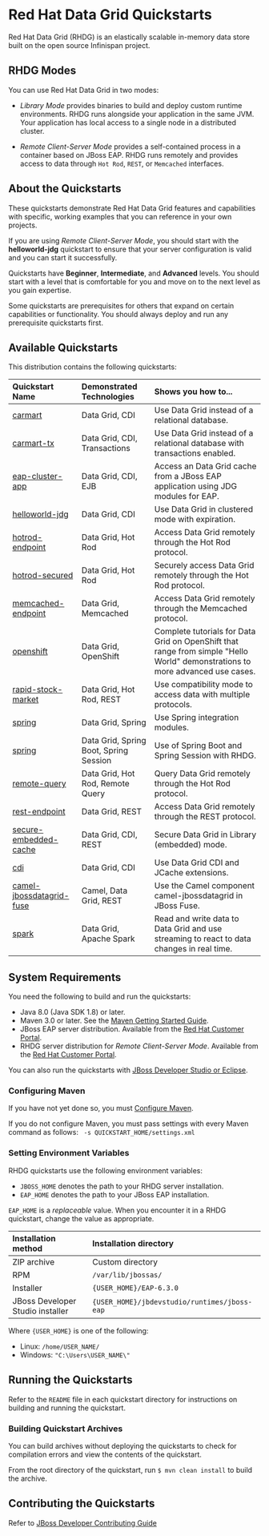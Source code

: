 Red Hat Data Grid Quickstarts
=============================
Red Hat Data Grid (RHDG) is an elastically scalable in-memory data store built on the open source Infinispan project.

## RHDG Modes
You can use Red Hat Data Grid in two modes:

* _Library Mode_ provides binaries to build and deploy custom runtime environments. RHDG runs alongside your application in the same JVM. Your application has local access to a single node in a distributed cluster.

* _Remote Client-Server Mode_ provides a self-contained process in a container based on JBoss EAP. RHDG runs remotely and provides access to data through `Hot Rod`, `REST`, or `Memcached` interfaces.

## About the Quickstarts
These quickstarts demonstrate Red Hat Data Grid features and capabilities with specific, working examples that you can reference in your own projects.

If you are using _Remote Client-Server Mode_, you should start with the **helloworld-jdg** quickstart to ensure that your server configuration is valid and you can start it successfully.

Quickstarts have **Beginner**, **Intermediate**, and **Advanced** levels. You should start with a level that is comfortable for you and move on to the next level as you gain expertise.

Some quickstarts are prerequisites for others that expand on certain capabilities or functionality. You should always deploy and run any prerequisite quickstarts first.

## Available Quickstarts
This distribution contains the following quickstarts:

| **Quickstart Name** | **Demonstrated Technologies** | **Shows you how to...** |
|:-----------|:-----------|:-----------|
| [carmart](carmart/README.md) | Data Grid, CDI | Use Data Grid instead of a relational database. |
| [carmart-tx](carmart-tx/README.md) | Data Grid, CDI, Transactions | Use Data Grid instead of a relational database with transactions enabled.|
| [eap-cluster-app](eap-cluster-app/README.md) | Data Grid, CDI, EJB | Access an Data Grid cache from a JBoss EAP application using JDG modules for EAP.|
| [helloworld-jdg](helloworld-jdg/README.md) | Data Grid, CDI | Use Data Grid in clustered mode with expiration.|
| [hotrod-endpoint](hotrod-endpoint/README.md) | Data Grid, Hot Rod | Access Data Grid remotely through the Hot Rod protocol. |
| [hotrod-secured](hotrod-secured/README.md) | Data Grid, Hot Rod | Securely access Data Grid remotely through the Hot Rod protocol. |
| [memcached-endpoint](memcached-endpoint/README.md) | Data Grid, Memcached | Access Data Grid remotely through the Memcached protocol. |
| [openshift](openshift/README.md) | Data Grid, OpenShift | Complete tutorials for Data Grid on OpenShift that range from simple "Hello World" demonstrations to more advanced use cases. |
| [rapid-stock-market](rapid-stock-market/README.md) | Data Grid, Hot Rod, REST | Use compatibility mode to access data with multiple protocols. |
| [spring](spring/README.md) | Data Grid, Spring | Use Spring integration modules. |
| [spring](spring-session/README.md) | Data Grid, Spring Boot, Spring Session | Use of Spring Boot and Spring Session with RHDG. |
| [remote-query](remote-query/README.md) | Data Grid, Hot Rod, Remote Query | Query Data Grid remotely through the Hot Rod protocol. |
| [rest-endpoint](rest-endpoint/README.md) | Data Grid, REST | Access Data Grid remotely through the REST protocol. |
| [secure-embedded-cache](secure-embedded-cache/README.md) | Data Grid, CDI, REST | Secure Data Grid in Library (embedded) mode. |
| [cdi](cdi-jdg/README.md) | Data Grid, CDI | Use Data Grid CDI and JCache extensions. |
| [camel-jbossdatagrid-fuse](camel-jbossdatagrid-fuse/README.md) | Camel, Data Grid, REST | Use the Camel component camel-jbossdatagrid in JBoss Fuse. |
| [spark](spark/README.md) | Data Grid, Apache Spark | Read and write data to Data Grid and use streaming to react to data changes in real time. |

## System Requirements
You need the following to build and run the quickstarts:

* Java 8.0 (Java SDK 1.8) or later.
* Maven 3.0 or later. See the [Maven Getting Started Guide](http://maven.apache.org/guides/getting-started/index.html).
* JBoss EAP server distribution. Available from the [Red Hat Customer Portal](https://access.redhat.com/downloads).
* RHDG server distribution for _Remote Client-Server Mode_. Available from the [Red Hat Customer Portal](https://access.redhat.com/downloads).

You can also run the quickstarts with [JBoss Developer Studio or Eclipse](#use-jboss-developer-studio-or-eclipse-to-run-the-quickstarts).

### Configuring Maven

If you have not yet done so, you must [Configure Maven](https://github.com/jboss-developer/jboss-developer-shared-resources/blob/master/guides/CONFIGURE_MAVEN.md#configure-maven-to-build-and-deploy-the-quickstarts).

If you do not configure Maven, you must pass settings with every Maven command as follows: ` -s QUICKSTART_HOME/settings.xml`

### Setting Environment Variables
RHDG quickstarts use the following environment variables:

* `JBOSS_HOME` denotes the path to your RHDG server installation.
* `EAP_HOME` denotes the path to your JBoss EAP installation.

`EAP_HOME` is a *replaceable* value. When you encounter it in a RHDG quickstart, change the value as appropriate.

| Installation method | Installation directory |
|:-----------|:-----------|
| ZIP archive | Custom directory |
| RPM | `/var/lib/jbossas/` |
| Installer | `{USER_HOME}/EAP-6.3.0` |
| JBoss Developer Studio installer | `{USER_HOME}/jbdevstudio/runtimes/jboss-eap` |

Where `{USER_HOME}` is one of the following:

* Linux: `/home/USER_NAME/`
* Windows: `"C:\Users\USER_NAME\"`

## Running the Quickstarts
Refer to the `README` file in each quickstart directory for instructions on building and running the quickstart.

### Building Quickstart Archives
You can build archives without deploying the quickstarts to check for compilation errors and view the contents of the quickstart.

From the root directory of the quickstart, run `$ mvn clean install` to build the archive.

## Contributing the Quickstarts
Refer to [JBoss Developer Contributing Guide](https://github.com/jboss-developer/jboss-developer-shared-resources/blob/master/guides/CONTRIBUTING.md)

